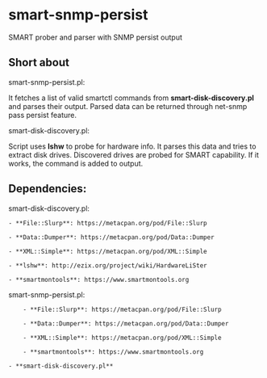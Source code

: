 # smart-snmp-persist
SMART prober and parser with SNMP persist output

## Short about

smart-snmp-persist.pl:

It fetches a list of valid smartctl commands from **smart-disk-discovery.pl** and parses their output. Parsed data can be returned
through net-snmp pass persist feature.

smart-disk-discovery.pl:

Script uses **lshw** to probe for hardware info. It parses this data and tries to extract disk drives.
Discovered drives are probed for SMART capability. If it works, the command is added to output.

## Dependencies:

smart-disk-discovery.pl: 

	- **File::Slurp**: https://metacpan.org/pod/File::Slurp

	- **Data::Dumper**: https://metacpan.org/pod/Data::Dumper

	- **XML::Simple**: https://metacpan.org/pod/XML::Simple

	- **lshw**: http://ezix.org/project/wiki/HardwareLiSter

	- **smartmontools**: https://www.smartmontools.org


smart-snmp-persist.pl: 

        - **File::Slurp**: https://metacpan.org/pod/File::Slurp

        - **Data::Dumper**: https://metacpan.org/pod/Data::Dumper

        - **XML::Simple**: https://metacpan.org/pod/XML::Simple

        - **smartmontools**: https://www.smartmontools.org

	- **smart-disk-discovery.pl**


